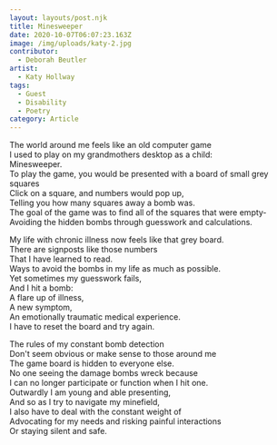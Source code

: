 ```yaml
---
layout: layouts/post.njk
title: Minesweeper
date: 2020-10-07T06:07:23.163Z
image: /img/uploads/katy-2.jpg
contributor:
  - Deborah Beutler
artist:
  - Katy Hollway
tags:
  - Guest
  - Disability
  - Poetry
category: Article
---
```

The world around me feels like an old computer game\
I used to play on my grandmothers desktop as a child:\
Minesweeper.\
To play the game, you would be presented with a board of small grey squares\
Click on a square, and numbers would pop up,\
Telling you how many squares away a bomb was.\
The goal of the game was to find all of the squares that were empty-\
Avoiding the hidden bombs through guesswork and calculations.

My life with chronic illness now feels like that grey board.\
There are signposts like those numbers\
That I have learned to read.\
Ways to avoid the bombs in my life as much as possible.\
Yet sometimes my guesswork fails,\
And I hit a bomb:\
A flare up of illness,\
A new symptom,\
An emotionally traumatic medical experience.\
I have to reset the board and try again.

The rules of my constant bomb detection\
Don't seem obvious or make sense to those around me\
The game board is hidden to everyone else.\
No one seeing the damage bombs wreck because\
I can no longer participate or function when I hit one.\
Outwardly I am young and able presenting,\
And so as I try to navigate my minefield,\
I also have to deal with the constant weight of\
Advocating for my needs and risking painful interactions\
Or staying silent and safe.